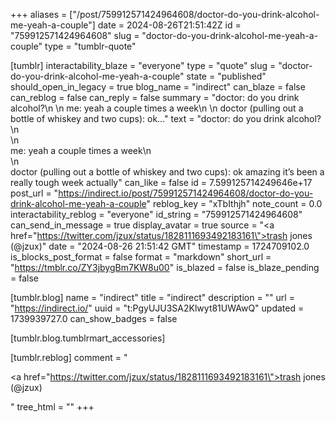 +++
aliases = ["/post/759912571424964608/doctor-do-you-drink-alcohol-me-yeah-a-couple"]
date = 2024-08-26T21:51:42Z
id = "759912571424964608"
slug = "doctor-do-you-drink-alcohol-me-yeah-a-couple"
type = "tumblr-quote"

[tumblr]
interactability_blaze = "everyone"
type = "quote"
slug = "doctor-do-you-drink-alcohol-me-yeah-a-couple"
state = "published"
should_open_in_legacy = true
blog_name = "indirect"
can_blaze = false
can_reblog = false
can_reply = false
summary = "doctor: do you drink alcohol?\n \n me: yeah a couple times a week\n \n doctor (pulling out a bottle of whiskey and two cups): ok..."
text = "doctor: do you drink alcohol?\n<br/>\n<br/>me: yeah a couple times a week\n<br/>\n<br/>doctor (pulling out a bottle of whiskey and two cups): ok amazing it&rsquo;s been a really tough week actually"
can_like = false
id = 7.599125714249646e+17
post_url = "https://indirect.io/post/759912571424964608/doctor-do-you-drink-alcohol-me-yeah-a-couple"
reblog_key = "xTbIthjh"
note_count = 0.0
interactability_reblog = "everyone"
id_string = "759912571424964608"
can_send_in_message = true
display_avatar = true
source = "<a href=\"https://twitter.com/jzux/status/1828111693492183161\">trash jones (@jzux)</a>"
date = "2024-08-26 21:51:42 GMT"
timestamp = 1724709102.0
is_blocks_post_format = false
format = "markdown"
short_url = "https://tmblr.co/ZY3jbygBm7KW8u00"
is_blazed = false
is_blaze_pending = false

[tumblr.blog]
name = "indirect"
title = "indirect"
description = ""
url = "https://indirect.io/"
uuid = "t:PgyUJU3SA2Klwyt81UWAwQ"
updated = 1739939727.0
can_show_badges = false

[tumblr.blog.tumblrmart_accessories]

[tumblr.reblog]
comment = "<p><a href=\"https://twitter.com/jzux/status/1828111693492183161\">trash jones (@jzux)</a></p>"
tree_html = ""
+++
